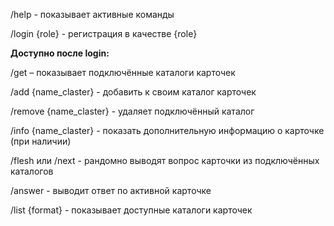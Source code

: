 /help - показывает активные команды

/login {role} - регистрация в качестве {role}

**Доступно после login:**

/get – показывает подключённые каталоги карточек

/add {name_claster} - добавить к своим каталог карточек

/remove {name_claster} - удаляет подключённый каталог

/info {name_claster} - показать дополнительную информацию о карточке (при наличии)

/flesh или /next - рандомно выводят вопрос карточки из подключённых каталогов

/answer - выводит ответ по активной карточке

/list {format} - показывает доступные каталоги карточек

